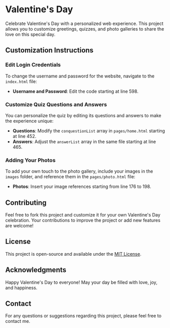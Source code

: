# Valentine's Day

Celebrate Valentine's Day with a personalized web experience. This project allows you to customize greetings, quizzes, and photo galleries to share the love on this special day.

## Customization Instructions

### Edit Login Credentials

To change the username and password for the website, navigate to the `index.html` file:

- **Username and Password**: Edit the code starting at line 598.

### Customize Quiz Questions and Answers

You can personalize the quiz by editing its questions and answers to make the experience unique:

- **Questions**: Modify the `conquestionList` array in `pages/home.html` starting at line 452.
- **Answers**: Adjust the `answerList` array in the same file starting at line 465.

### Adding Your Photos

To add your own touch to the photo gallery, include your images in the `images` folder, and reference them in the `pages/photo.html` file:

- **Photos**: Insert your image references starting from line 176 to 198.

## Contributing

Feel free to fork this project and customize it for your own Valentine's Day celebration. Your contributions to improve the project or add new features are welcome!

## License

This project is open-source and available under the [MIT License](LICENSE).

## Acknowledgments

Happy Valentine's Day to everyone! May your day be filled with love, joy, and happiness.

## Contact

For any questions or suggestions regarding this project, please feel free to contact me.
